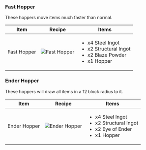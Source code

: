 ### Fast Hopper

These hoppers move items much faster than normal.

| Item | Recipe | Items |
|------|--------|-------|
| Fast Hopper | ![Fast Hopper](https://cdn.discordapp.com/attachments/739536694398812230/879748262494625822/fast_hopper.png) | <ul><li>x4 Steel Ingot</li><li>x2 Structural Ingot</li><li>x2 Blaze Powder</li><li>x1 Hopper</li></ul> |

### Ender Hopper

These hoppers will draw all items in a 12 block radius to it.

| Item | Recipe | Items |
|------|--------|-------|
| Ender Hopper | ![Ender Hopper](https://cdn.discordapp.com/attachments/739536694398812230/879748283545845781/ender_hopper.png) | <ul><li>x4 Steel Ingot</li><li>x2 Structural Ingot</li><li>x2 Eye of Ender</li><li>x1 Hopper</li></ul> |
